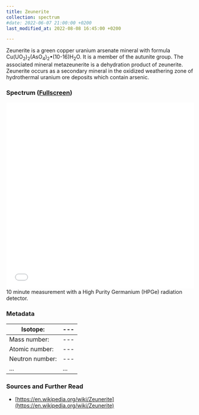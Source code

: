 ```yaml
---
title: Zeunerite
collection: spectrum
#date: 2022-06-07 21:00:00 +0200
last_modified_at: 2022-08-08 16:45:00 +0200

---
```


Zeunerite is a green copper uranium arsenate mineral with formula Cu(UO<sub>2</sub>)<sub>2</sub>(AsO<sub>4</sub>)<sub>2</sub>•(10-16)H<sub>2</sub>O. It is a member of the autunite group. The associated mineral metazeunerite is a dehydration product of zeunerite. Zeunerite occurs as a secondary mineral in the oxidized weathering zone of hydrothermal uranium ore deposits which contain arsenic.

### Spectrum ([Fullscreen](/assets/spectra/Zeunerite.html))

<iframe width="100%" height="500" src="/assets/spectra/Zeunerite.html" title="Zeunerite gamma spectrum" frameborder="0" allowfullscreen></iframe>
10 minute measurement with a High Purity Germanium (HPGe) radiation detector.

### Metadata

| Isotope: | --- |
| --- | --- |
| Mass number: | --- |
| Atomic number: | --- |
| Neutron number: | --- |
| ... | ... |

### Sources and Further Read

- [https://en.wikipedia.org/wiki/Zeunerite](https://en.wikipedia.org/wiki/Zeunerite)

